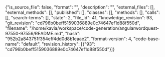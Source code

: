{"is_source_file": false, "format": "", "description": "", "external_files": [], "external_methods": [], "published": [], "classes": [], "methods": [], "calls": [], "search-terms": [], "state": 2, "file_id": 41, "knowledge_revision": 93, "git_revision": "cd796b0beff5159036889e0c74647ef1d88f550d", "filename": "/home/kavia/workspace/code-generation/angularwordquest-97550-97556/README.md", "hash": "952b2a843751f354eff4dd0d8b1eaae2", "format-version": 4, "code-base-name": "default", "revision_history": [{"93": "cd796b0beff5159036889e0c74647ef1d88f550d"}]}